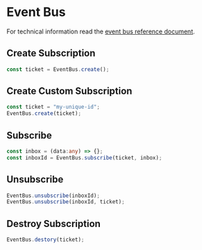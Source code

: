 # Event Bus

For technical information read the [event bus reference document](/references/event-bus).

## Create Subscription

```javascript
const ticket = EventBus.create();
```

## Create Custom Subscription

```javascript
const ticket = "my-unique-id";
EventBus.create(ticket);
```

## Subscribe

```typescript
const inbox = (data:any) => {};
const inboxId = EventBus.subscribe(ticket, inbox);
```

## Unsubscribe

```javascript
EventBus.unsubscribe(inboxId);
EventBus.unsubscribe(inboxId, ticket);
```

## Destroy Subscription

```javascript
EventBus.destory(ticket);
```
